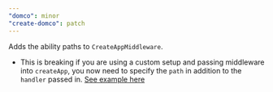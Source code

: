 ```yaml
---
"domco": minor
"create-domco": patch
---
```


Adds the ability paths to `CreateAppMiddleware`.

- This is breaking if you are using a custom setup and passing middleware into `createApp`, you now need to specify the `path` in addition to the `handler` passed in. [See example here](https://domco.robino.dev/deploy#example)
